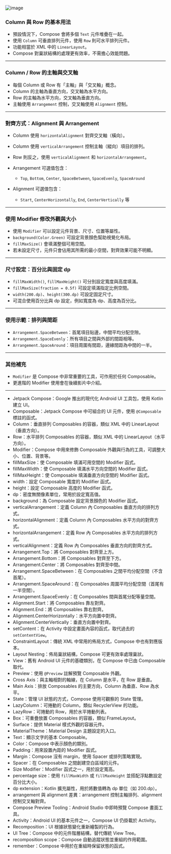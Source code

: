 ![image](https://hackmd.io/_uploads/BkiXGKc7gx.png)


### Column 與 Row 的基本用法

* 預設情況下，Compose 會將多個 `Text` 元件堆疊在一起。
* 使用 `Column` 可垂直排列元件，使用 `Row` 則可水平排列元件。
* 功能相當於 XML 中的 `LinearLayout`。
* Compose 對巢狀結構的處理更有效率，不需擔心效能問題。

---

### Column / Row 的主軸與交叉軸

* 每個 Column 或 Row 有「主軸」與「交叉軸」概念。
* Column 的主軸為垂直方向，交叉軸為水平方向。
* Row 的主軸為水平方向，交叉軸為垂直方向。
* 主軸使用 `Arrangement` 控制，交叉軸使用 `Alignment` 控制。

---

### 對齊方式：Alignment 與 Arrangement

* Column 使用 `horizontalAlignment` 對齊交叉軸（橫向）。
* Column 使用 `verticalArrangement` 控制主軸（縱向）項目的排列。
* Row 則反之，使用 `verticalAlignment` 和 `horizontalArrangement`。
* Arrangement 可選值包含：

  * `Top`, `Bottom`, `Center`, `SpaceBetween`, `SpaceEvenly`, `SpaceAround`
* Alignment 可選值包含：

  * `Start`, `CenterHorizontally`, `End`, `CenterVertically` 等

---

### 使用 Modifier 修改外觀與大小

* 使用 `Modifier` 可以設定元件背景、尺寸、位置等屬性。
* `background(Color.Green)` 可設定背景顏色幫助視覺化布局。
* `fillMaxSize()` 會填滿整個可用空間。
* 若未設定尺寸，元件只會佔用其所需的最小空間，對齊效果可能不明顯。

---

### 尺寸設定：百分比與固定 dp

* `fillMaxWidth()`, `fillMaxHeight()` 可分別設定寬度與高度填滿。
* `fillMaxSize(fraction = 0.5f)` 可設定填滿指定比例空間。
* `width(200.dp)`、`height(300.dp)` 可設定固定尺寸。
* 可混合使用百分比與 dp 設定，例如寬度為 dp、高度為百分比。

---

### 使用示範：排列與間距

* `Arrangement.SpaceBetween`：首尾項目貼邊，中間平均分配空隙。
* `Arrangement.SpaceEvenly`：所有項目之間與外部的間距相等。
* `Arrangement.SpaceAround`：項目周圍有間距，邊緣間距為中間的一半。

---

### 其他補充

* `Modifier` 是 Compose 中非常重要的工具，可作用於任何 Composable。
* 更進階的 Modifier 使用會在後續影片中介紹。

---
* Jetpack Compose：Google 推出的現代化 Android UI 工具包，使用 Kotlin 建立 UI。
* Composable：Jetpack Compose 中可組合的 UI 元件，使用 `@Composable` 標註的函式。
* Column：垂直排列 Composables 的容器，類似 XML 中的 LinearLayout（垂直方向）。
* Row：水平排列 Composables 的容器，類似 XML 中的 LinearLayout（水平方向）。
* Modifier：Compose 中用來修飾 Composable 外觀與行為的工具，可調整大小、位置、背景等。
* fillMaxSize：使 Composable 填滿可用空間的 Modifier 函式。
* fillMaxWidth：使 Composable 填滿水平方向空間的 Modifier 函式。
* fillMaxHeight：使 Composable 填滿垂直方向空間的 Modifier 函式。
* width：設定 Composable 寬度的 Modifier 函式。
* height：設定 Composable 高度的 Modifier 函式。
* dp：密度無關像素單位，常用於設定寬高值。
* background：為 Composable 設定背景顏色的 Modifier 函式。
* verticalArrangement：定義 Column 內 Composables 垂直方向的排列方式。
* horizontalAlignment：定義 Column 內 Composables 水平方向的對齊方式。
* horizontalArrangement：定義 Row 內 Composables 水平方向的排列方式。
* verticalAlignment：定義 Row 內 Composables 垂直方向的對齊方式。
* Arrangement.Top：將 Composables 對齊至上方。
* Arrangement.Bottom：將 Composables 對齊至下方。
* Arrangement.Center：將 Composables 對齊至中間。
* Arrangement.SpaceBetween：在 Composables 之間平均分配空間（不含首尾）。
* Arrangement.SpaceAround：在 Composables 周圍平均分配空間（首尾有一半空間）。
* Arrangement.SpaceEvenly：在 Composables 間與首尾分配等量空間。
* Alignment.Start：將 Composables 靠左對齊。
* Alignment.End：將 Composables 靠右對齊。
* Alignment.CenterHorizontally：水平方向置中對齊。
* Alignment.CenterVertically：垂直方向置中對齊。
* setContent：在 Activity 中設定畫面內容的函式，取代過去的 `setContentView`。
* ConstraintLayout：傳統 XML 中常用的佈局方式，Compose 中也有對應版本。
* Layout Nesting：佈局巢狀結構，Compose 可更有效率處理巢狀。
* View：舊有 Android UI 元件的基礎類別，在 Compose 中已由 Composable 取代。
* Preview：使用 `@Preview` 註解預覽 Composable 外觀。
* Cross Axis：與主軸相對的軸線，在 Column 是水平，在 Row 是垂直。
* Main Axis：排放 Composables 的主要方向，Column 為垂直、Row 為水平。
* State：管理 UI 狀態的方式，Compose 使用可觀察的 State 管理。
* LazyColumn：可捲動的 Column，類似 RecyclerView 的功能。
* LazyRow：可捲動的 Row，用於水平捲動列表。
* Box：可重疊放置 Composables 的容器，類似 FrameLayout。
* Surface：提供 Material 樣式外觀的容器元件。
* MaterialTheme：Material Design 主題設定的入口。
* Text：顯示文字的基本 Composable。
* Color：Compose 中表示顏色的類別。
* Padding：用來設置內距的 Modifier 函式。
* Margin：Compose 沒有 margin，使用 Spacer 或排列策略實現。
* Spacer：在 Composables 之間創建空白區域的元件。
* Size Modifier：Modifier 函式之一，用於設定寬高。
* percentage size：使用 `fillMaxWidth` 或 `fillMaxHeight` 並搭配浮點數設定百分比大小。
* dp extension：Kotlin 擴充屬性，用於將數值轉為 dp 單位（如 200.dp）。
* arrangement 與 alignment 差異：arrangement 控制主軸排列、alignment 控制交叉軸對齊。
* Compose Preview Tooling：Android Studio 中即時預覽 Compose 畫面工具。
* Activity：Android UI 的基本元件之一，Compose UI 仍掛載於 Activity。
* Recomposition：UI 根據狀態變化重新繪製的行為。
* UI Tree：Compose 中的元件階層結構，替代傳統 View Tree。
* recomposition scope：Compose 自動追蹤狀態並重組的作用範圍。
* remember：Compose 中用於在重組時保留狀態的函式。
